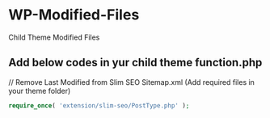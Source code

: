 # WP-Modified-Files
Child Theme Modified Files

## Add below codes in yur child theme function.php
// Remove Last Modified from Slim SEO Sitemap.xml (Add required files in your theme folder)

```php
require_once( 'extension/slim-seo/PostType.php' );
```

